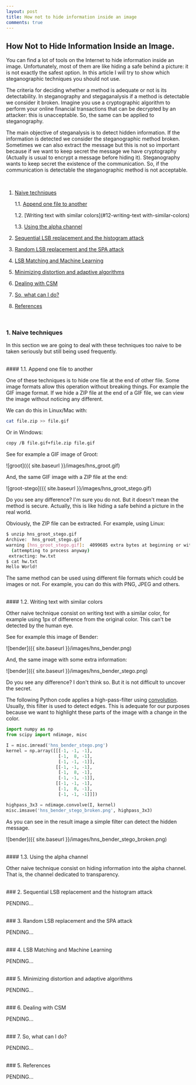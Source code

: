```yaml
---
layout: post
title: How not to hide information inside an image
comments: true
---
```


## How Not to Hide Information Inside an Image. 

You can find a lot of tools on the Internet to hide information inside an image. Unfortunately, most of them are like 
hiding a safe behind a picture: it is not exactly the safest option. In this article I will try to show which steganographic techniques you should not use. 

The criteria for deciding whether a method is adequate or not is its detectability. In steganography and stegaganalysis if a method is detectable we consider it broken. Imagine you use a cryptographic algorithm to perform your online financial transactions that can be decrypted by an attacker: this is unacceptable. So, the same can be applied to steganography.

The main objective of steganalysis is to detect hidden information. If the information is detected we consider the steganographic method broken. Sometimes we can also extract the message but this is not so important because if we want to keep secret the message we have cryptography (Actually is usual to encrypt a message before hiding it). Steganography wants to keep secret the existence of the communication. So, if the communication is detectable the steganographic method is not acceptable. 


<br>

1. [Naive techniques](#1-naive-techniques)

   1.1. [Append one file to another](#11-append-one-file-to-another)
   
   1.2. [Writing text with similar colors](#12-writing-text with-similar-colors)
   
   1.3. [Using the alpha channel](#13-using-the-alpha-channel)


2. [Sequential LSB replacement and the histogram attack](#2-sequential-lsb-replacement-and-the-histogram-attack])

3. [Random LSB replacement and the SPA attack](#3-random-lsb-replacement-and-the-spa-attack)

4. [LSB Matching and Machine Learning](#4-lsb-matching-and-machine-learning)

5. [Minimizing distortion and adaptive algorithms](#5-minimizing-distortion-and-adaptive-algorithms)

6. [Dealing with CSM](#6-dealing-with-csm)

7. [So, what can I do?](#7-so-what-can-i-do)

5. [References](#5-references)

<br>

### 1. Naive techniques

In this section we are going to deal with these techniques too naive to be taken seriously but still being used frequently.

<br>
#### 1.1. Append one file to another

One of these techniques is to hide one file at the end of other file. Some image formats allow this operation without breaking things. For example the GIF image format. If we hide a ZIP file at the end of a GIF file, we can view the image without noticing any different.

We can do this in Linux/Mac with:

```bash
cat file.zip >> file.gif
```

Or in Windows:

```bash
copy /B file.gif+file.zip file.gif
```

See for example a GIF image of Groot:

![groot]({{ site.baseurl }}/images/hns_groot.gif)


And, the same GIF image with a ZIP file at the end:

![groot-stego]({{ site.baseurl }}/images/hns_groot_stego.gif)

Do you see any difference? I'm sure you do not. But it doesn't mean the method is secure. Actually, this is like hiding a safe behind a picture in the real world. 


Obviously, the ZIP file can be extracted. For example, using Linux:

```bash
$ unzip hns_groot_stego.gif
Archive:  hns_groot_stego.gif
warning [hns_groot_stego.gif]:  4099685 extra bytes at beginning or within zipfile
  (attempting to process anyway)
 extracting: hw.txt                  
$ cat hw.txt 
Hello World!
```

The same method can be used using different file formats which could be images or not. For example, you can do this with PNG, JPEG and others.



<br>
#### 1.2. Writing text with similar colors

Other naive technique consist on writing text with a similar color, for example using 1px of difference from the original color. This can't be detected by the human eye.


See for example this image of Bender:

![bender]({{ site.baseurl }}/images/hns_bender.png)


And, the same image with some extra information:

![bender]({{ site.baseurl }}/images/hns_bender_stego.png)

Do you see any difference? I don't think so. But it is not difficult to uncover the secret. 

The following Python code applies a high-pass-filter using [convolution](https://en.wikipedia.org/wiki/Kernel_(image_processing)). Usually, this filter is used to detect edges. This is adequate for our purposes because we want to highlight these parts of the image with a change in the color. 


```python
import numpy as np
from scipy import ndimage, misc

I = misc.imread('hns_bender_stego.png')
kernel = np.array([[[-1, -1, -1],
                    [-1,  8, -1],
                    [-1, -1, -1]],
                   [[-1, -1, -1],
                    [-1,  8, -1],
                    [-1, -1, -1]],
                   [[-1, -1, -1],
                    [-1,  8, -1],
                    [-1, -1, -1]]])

highpass_3x3 = ndimage.convolve(I, kernel)
misc.imsave('hns_bender_stego_broken.png', highpass_3x3)
```

As you can see in the result image a simple filter can detect the hidden message. 

![bender]({{ site.baseurl }}/images/hns_bender_stego_broken.png)



<br>
#### 1.3. Using the alpha channel

Other naive technique consist on hiding information into the alpha channel. That is, the channel dedicated to transparency. 




<br>
### 2. Sequential LSB replacement and the histogram attack

PENDING...

<br>
### 3. Random LSB replacement and the SPA attack

PENDING...

<br>
### 4. LSB Matching and Machine Learning

PENDING...

<br>
### 5. Minimizing distortion and adaptive algorithms

PENDING...

<br>
### 6. Dealing with CSM

PENDING...

<br>
### 7. So, what can I do?

PENDING...

<br>
### 5. References

PENDING...


